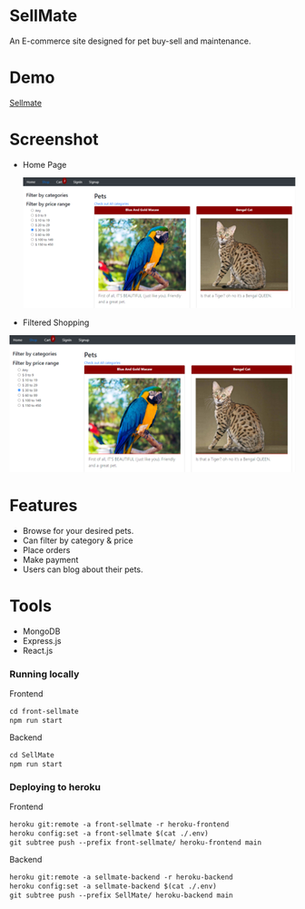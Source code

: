 # SellMate

An E-commerce site designed for pet buy-sell and maintenance.

# Demo

[Sellmate](http://front-sellmate.herokuapp.com/)

# Screenshot

- Home Page

  <img src="SellMate/images/Shop.png">

- Filtered Shopping

<img src="SellMate/images/Shop.png">

# Features

- Browse for your desired pets.
- Can filter by category & price
- Place orders
- Make payment
- Users can blog about their pets.

# Tools

- MongoDB
- Express.js
- React.js

### Running locally

Frontend

```
cd front-sellmate
npm run start
```

Backend

```
cd SellMate
npm run start
```

### Deploying to heroku

Frontend

```
heroku git:remote -a front-sellmate -r heroku-frontend
heroku config:set -a front-sellmate $(cat ./.env)
git subtree push --prefix front-sellmate/ heroku-frontend main
```

Backend

```
heroku git:remote -a sellmate-backend -r heroku-backend
heroku config:set -a sellmate-backend $(cat ./.env)
git subtree push --prefix SellMate/ heroku-backend main
```
